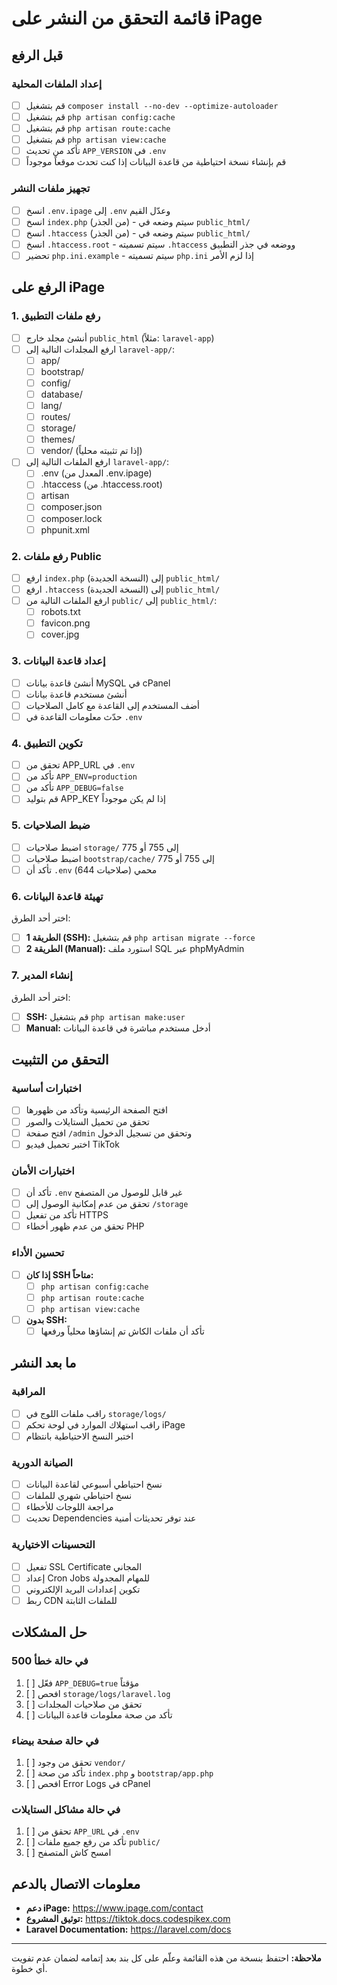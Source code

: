 # قائمة التحقق من النشر على iPage

## قبل الرفع

### إعداد الملفات المحلية
- [ ] قم بتشغيل `composer install --no-dev --optimize-autoloader`
- [ ] قم بتشغيل `php artisan config:cache`
- [ ] قم بتشغيل `php artisan route:cache`
- [ ] قم بتشغيل `php artisan view:cache`
- [ ] تأكد من تحديث `APP_VERSION` في `.env`
- [ ] قم بإنشاء نسخة احتياطية من قاعدة البيانات إذا كنت تحدث موقعاً موجوداً

### تجهيز ملفات النشر
- [ ] انسخ `.env.ipage` إلى `.env` وعدّل القيم
- [ ] انسخ `index.php` (من الجذر) - سيتم وضعه في `public_html/`
- [ ] انسخ `.htaccess` (من الجذر) - سيتم وضعه في `public_html/`
- [ ] انسخ `.htaccess.root` - سيتم تسميته `.htaccess` ووضعه في جذر التطبيق
- [ ] تحضير `php.ini.example` - سيتم تسميته `php.ini` إذا لزم الأمر

## الرفع على iPage

### 1. رفع ملفات التطبيق
- [ ] أنشئ مجلد خارج `public_html` (مثلاً: `laravel-app`)
- [ ] ارفع المجلدات التالية إلى `laravel-app/`:
  - [ ] app/
  - [ ] bootstrap/
  - [ ] config/
  - [ ] database/
  - [ ] lang/
  - [ ] routes/
  - [ ] storage/
  - [ ] themes/
  - [ ] vendor/ (إذا تم تثبيته محلياً)
- [ ] ارفع الملفات التالية إلى `laravel-app/`:
  - [ ] .env (المعدل من .env.ipage)
  - [ ] .htaccess (من .htaccess.root)
  - [ ] artisan
  - [ ] composer.json
  - [ ] composer.lock
  - [ ] phpunit.xml

### 2. رفع ملفات Public
- [ ] ارفع `index.php` (النسخة الجديدة) إلى `public_html/`
- [ ] ارفع `.htaccess` (النسخة الجديدة) إلى `public_html/`
- [ ] ارفع الملفات التالية من `public/` إلى `public_html/`:
  - [ ] robots.txt
  - [ ] favicon.png
  - [ ] cover.jpg

### 3. إعداد قاعدة البيانات
- [ ] أنشئ قاعدة بيانات MySQL في cPanel
- [ ] أنشئ مستخدم قاعدة بيانات
- [ ] أضف المستخدم إلى القاعدة مع كامل الصلاحيات
- [ ] حدّث معلومات القاعدة في `.env`

### 4. تكوين التطبيق
- [ ] تحقق من APP_URL في `.env`
- [ ] تأكد من `APP_ENV=production`
- [ ] تأكد من `APP_DEBUG=false`
- [ ] قم بتوليد APP_KEY إذا لم يكن موجوداً

### 5. ضبط الصلاحيات
- [ ] اضبط صلاحيات `storage/` إلى 755 أو 775
- [ ] اضبط صلاحيات `bootstrap/cache/` إلى 755 أو 775
- [ ] تأكد أن `.env` محمي (صلاحيات 644)

### 6. تهيئة قاعدة البيانات
اختر أحد الطرق:
- [ ] **الطريقة 1 (SSH):** قم بتشغيل `php artisan migrate --force`
- [ ] **الطريقة 2 (Manual):** استورد ملف SQL عبر phpMyAdmin

### 7. إنشاء المدير
اختر أحد الطرق:
- [ ] **SSH:** قم بتشغيل `php artisan make:user`
- [ ] **Manual:** أدخل مستخدم مباشرة في قاعدة البيانات

## التحقق من التثبيت

### اختبارات أساسية
- [ ] افتح الصفحة الرئيسية وتأكد من ظهورها
- [ ] تحقق من تحميل الستايلات والصور
- [ ] افتح صفحة `/admin` وتحقق من تسجيل الدخول
- [ ] اختبر تحميل فيديو TikTok

### اختبارات الأمان
- [ ] تأكد أن `.env` غير قابل للوصول من المتصفح
- [ ] تحقق من عدم إمكانية الوصول إلى `/storage`
- [ ] تأكد من تفعيل HTTPS
- [ ] تحقق من عدم ظهور أخطاء PHP

### تحسين الأداء
- [ ] **إذا كان SSH متاحاً:**
  - [ ] `php artisan config:cache`
  - [ ] `php artisan route:cache`
  - [ ] `php artisan view:cache`
- [ ] **بدون SSH:**
  - [ ] تأكد أن ملفات الكاش تم إنشاؤها محلياً ورفعها

## ما بعد النشر

### المراقبة
- [ ] راقب ملفات اللوج في `storage/logs/`
- [ ] راقب استهلاك الموارد في لوحة تحكم iPage
- [ ] اختبر النسخ الاحتياطية بانتظام

### الصيانة الدورية
- [ ] نسخ احتياطي أسبوعي لقاعدة البيانات
- [ ] نسخ احتياطي شهري للملفات
- [ ] مراجعة اللوجات للأخطاء
- [ ] تحديث Dependencies عند توفر تحديثات أمنية

### التحسينات الاختيارية
- [ ] تفعيل SSL Certificate المجاني
- [ ] إعداد Cron Jobs للمهام المجدولة
- [ ] تكوين إعدادات البريد الإلكتروني
- [ ] ربط CDN للملفات الثابتة

## حل المشكلات

### في حالة خطأ 500
1. [ ] فعّل `APP_DEBUG=true` مؤقتاً
2. [ ] افحص `storage/logs/laravel.log`
3. [ ] تحقق من صلاحيات المجلدات
4. [ ] تأكد من صحة معلومات قاعدة البيانات

### في حالة صفحة بيضاء
1. [ ] تحقق من وجود `vendor/`
2. [ ] تأكد من صحة `index.php` و `bootstrap/app.php`
3. [ ] افحص Error Logs في cPanel

### في حالة مشاكل الستايلات
1. [ ] تحقق من `APP_URL` في `.env`
2. [ ] تأكد من رفع جميع ملفات `public/`
3. [ ] امسح كاش المتصفح

## معلومات الاتصال بالدعم

- **دعم iPage:** https://www.ipage.com/contact
- **توثيق المشروع:** https://tiktok.docs.codespikex.com
- **Laravel Documentation:** https://laravel.com/docs

---

**ملاحظة:** احتفظ بنسخة من هذه القائمة وعلّم على كل بند بعد إتمامه لضمان عدم تفويت أي خطوة.
